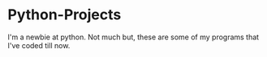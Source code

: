 # Python-Projects
I'm a newbie at python. Not much but, these are some of my programs that I've coded till now.
